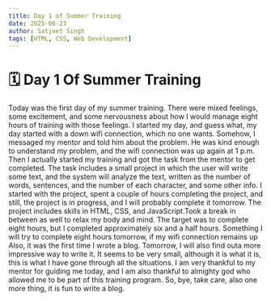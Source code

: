 ```yaml
---
title: Day 1 of Summer Training
date: 2025-06-23
author: Satjeet Singh
tags: [HTML, CSS, Web Development]
---
```


# 🗓️ Day 1 Of Summer Training
Today was the first day of my summer training. There were mixed feelings, some excitement, and some nervousness about how I would manage eight hours of training with those feelings. I started my day, and guess what, my day started with a down wifi connection, which no one wants. Somehow, I messaged my mentor and told him about the problem. He was kind enough to understand my problem, and the wifi connection was up again at 1 p.m. Then I actually started my training and got the task from the mentor to get completed. The task includes a small project in which the user will write some text, and the system will analyze the text, written as the number of words, sentences, and the number of each character, and some other info. I started with the project, spent a couple of hours completing the project, and still, the project is in progress, and I will probably complete it tomorrow. The project includes skills in HTML, CSS, and JavaScript.Took a break in between as well to relax my body and mind. The target was to complete eight hours, but I completed approximately six and a half hours. Something I will try to complete eight hours tomorrow, if my wifi connection remains up Also, it was the first time I wrote a blog. Tomorrow, I will also find outa more impressive way to write it. It seems to be very small, although it is what it is, this is what I have gone through all the situations. I am very thankful to my mentor for guiding me today, and I am also thankful to almighty god who allowed me to be part of this training program. So, bye, take care, also one more thing, it is fun to write a blog.
